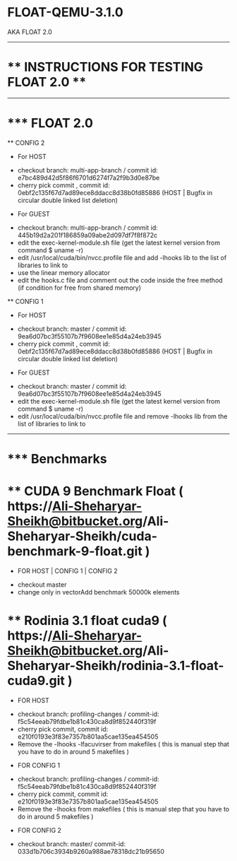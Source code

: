 # FLOAT-QEMU-3.1.0

AKA FLOAT 2.0




-----------------------------------------

# ** INSTRUCTIONS FOR TESTING FLOAT 2.0 **

-----------------------------------------

# *** FLOAT 2.0

** CONFIG 2
* For HOST
- checkout branch: multi-app-branch / commit id: e7bc489d42d5f86f6701d6274f7a2f9b3d0e87be
- cherry pick commit , commit id: 0ebf2c135f67d7ad89ece8ddacc8d38b0fd85886 (HOST | Bugfix in circular double linked list deletion)

* For GUEST
- checkout branch: multi-app-branch / commit id: 445b19d2a201f186859a09abe2d097df7f8f872c
- edit the exec-kernel-module.sh file (get the latest kernel version from command $ uname -r)
- edit /usr/local/cuda/bin/nvcc.profile file and add -lhooks lib to the list of libraries to link to
- use the linear memory allocator
- edit the hooks.c file and comment out the code inside the free method (if condition for free from shared memory)

** CONFIG 1
* For HOST
- checkout branch: master / commit id: 9ea6d07bc3f55107b7f9608ee1e85d4a24eb3945
- cherry pick commit , commit id: 0ebf2c135f67d7ad89ece8ddacc8d38b0fd85886 (HOST | Bugfix in circular double linked list deletion)
* For GUEST
- checkout branch: master / commit id: 9ea6d07bc3f55107b7f9608ee1e85d4a24eb3945
- edit the exec-kernel-module.sh file (get the latest kernel version from command $ uname -r)
- edit /usr/local/cuda/bin/nvcc.profile file and remove -lhooks lib from the list of libraries to link to


---------------------------------------------

# *** Benchmarks

# ** CUDA 9 Benchmark Float ( https://Ali-Sheharyar-Sheikh@bitbucket.org/Ali-Sheharyar-Sheikh/cuda-benchmark-9-float.git )
* FOR HOST | CONFIG 1 | CONFIG 2
- checkout master
- change only in vectorAdd benchmark 50000k elements 

# ** Rodinia 3.1 float cuda9 ( https://Ali-Sheharyar-Sheikh@bitbucket.org/Ali-Sheharyar-Sheikh/rodinia-3.1-float-cuda9.git )
* FOR HOST 
- checkout branch: profiling-changes / commit-id: f5c54eeab79fdbe1b81c430ca8d9f852440f319f
- cherry pick commit, commit id: e210f0193e3f83e7357b801aa5cae135ea454505
- Remove the -lhooks -lfacuvirser from makefiles ( this is manual step that you have to do in around 5 makefiles )
* FOR CONFIG 1 
- checkout branch: profiling-changes / commit-id: f5c54eeab79fdbe1b81c430ca8d9f852440f319f
- cherry pick commit, commit id: e210f0193e3f83e7357b801aa5cae135ea454505
- Remove the -lhooks from makefiles ( this is manual step that you have to do in around 5 makefiles )
* FOR CONFIG 2
- checkout branch: master/ commit-id: 033d1b706c3934b9260a988ae78318dc21b95650
